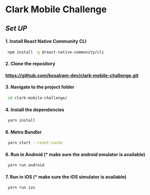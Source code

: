# Clark Mobile Challenge

## _Set UP_

#### 1. Install React Native Community CLI

```sh
 npm install -g @react-native-community/cli
```

#### 2. Clone the repository

#### https://github.com/kosalram-dev/clark-mobile-challenge.git

#### 3. Navigate to the project folder

```sh
 cd clark-mobile-challenge/
```

#### 4. Install the dependencies

```sh
 yarn install
```

#### 6. Metro Bundler

```sh
 yarn start --reset-cache
```

#### 6. Run in Android (\* make sure the android emulator is available)

```sh
 yarn run android
```

#### 7. Run in iOS (\* make sure the iOS simulator is available)

```sh
 yarn run ios
```

